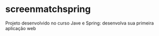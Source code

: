 # screenmatchspring
Projeto desenvolvido no curso Jave e Spring: desenvolva sua primeira aplicação web
